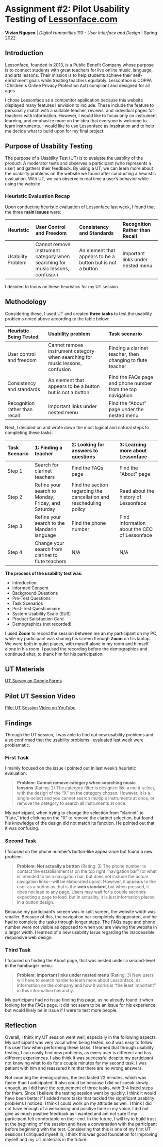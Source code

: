 # Assignment #2: Pilot Usability Testing of [Lessonface.com](http://lessonface.com/)

**Vivian Nguyen** | *Digital Humanities 110 - User Interface and Design* | Spring 2022

## Introduction

Lessonface, founded in 2013, is a Public Benefit Company whose purpose is to connect students with great teachers for live online music, language, and arts lessons. Their mission is to help students achieve their self-enrichment goals while treating teachers equitably. Lessonface is COPPA (Children's Online Privacy Protection Act) compliant and designed for all ages.

I chose Lessonface as a competitor application because this website displayed many features I envision to include. These include the feature to personally match with a suitable teacher, reviews, and individual pages for teachers with information. However, I would like to focus only on instrument learning, and emphasize more on the idea that everyone is welcome to learn instruments. I would like to use Lessonface as inspiration and to help me decide what to build upon for my final project.

## Purpose of Usability Testing

The purpose of a Usability Test (UT) is to evaluate the usablity of the product. A moderator tests and observes a participant (who represents a user) and gathers their feedback. By using a UT, we can learn more about the usability problems on the website we found after conducting a heuristic evaluation. With UT, we can observe in real time a user’s behavior while using the website.

### Heuristic Evaluation Recap

Upon conducting heuristic evaluation of Lessonface last week, I found that the three **main issues** were:

| Heuristic | User Control and Freedom | Consistency and Standards | Recognition Rather than Recall |
| :--- | :--- | :--- | :--- |
| Usability Problem | Cannot remove instrument category when searching for music lessons, confusion | An element that appears to be a button but is not a button | Important links under nested menu |

I decided to focus on these heuristics for my UT session.

## Methodology

Considering these, I used UT and created **three tasks** to test the usability problems noted above according to the table below:

| Heuristic Being Tested | Usability problem | Task scenario |
| :--- | :--- | :--- |
| User control and freedom | Cannot remove instrument category when searching for music lessons, confusion | Finding a clarinet teacher, then changing to flute teacher |
| Consistency and standards | An element that appears to be a button but is not a button | Find the FAQs page and phone number from the top navigation |
| Recognition rather than recall | Important links under nested menu | Find the "About" page under the nested menu |

Next, I decided on and wrote down the most logical and natural steps to completing these tasks.

| Task Scenario | 1: Finding a teacher | 2: Looking for answers to questions | 3: Learning more about Lessonface |
| :--- | :--- | :--- | :--- |
| Step 1 | Search for clarinet teachers | Find the FAQs page | Find the "About" page |
| Step 2 | Refine your search to Monday, Friday, and Saturday | Find the section regarding the cancellation and rescheduling policy | Read about the history of Lessonface |
| Step 3 | Refine your search to the Mandarin language | Find the phone number | Find information about the CEO of Lessonface |
| Step 4 | Change your search from clarinet to flute teachers | N/A | N/A |

**The process of the usability test was:**

- Introduction
- Informed Consent
- Background Questions
- Pre-Test Questions
- Task Scenarios
- Post-Test Questionnaire
- System Usability Scale (SUS)
- Product Satisfaction Card
- Demographics (not recorded)

I used **Zoom** to record the session between me an my participant on my PC, while my participant was sharing his screen through **Zoom** on his laptop. We were both in quiet places, with myself alone in my room and himself alone in his room. I paused the recording before the demographics and continued after, to thank him for his participation.

## UT Materials

[UT Survey on Google Forms](https://forms.gle/nFcErK25q1KArFbp9)

## Pilot UT Session Video

[Pilot UT Session Video on YouTube](https://youtu.be/jVuXDMX19BA)

## Findings

Through the UT session, I was able to find out new usability problems and also confirmed that the usability problems I evaluated last week were problematic.

### First Task

I mainly focused on the issue I pointed out in last week’s heuristic evaluation:

> **Problem: Cannot remove category when searching music lessons** (Rating: 2)
The category filter is designed like a multi-select, with the design of the “X” on the category chosen. However, it is a single-select and you cannot search multiple instruments at once, or remove the category to search all instruments at once.
> 

My participant, when trying to change the selection from “clarinet” to “flute,” tried clicking on the “X” to remove the clarinet selection, but found his knowledge of the design did not match its function. He pointed out that it was confusing.

### Second Task

I focused on the phone number’s button-like appearance but found a new problem.

> **Problem: Not actually a button** (Rating: 3)
The phone number to contact the establishment is on the top right “navigation bar” (or what is intended to be a navigation bar, but does not include the actual navigation links—will be elaborated upon). However, it appears to the user as a button as that is the **web standard**, but when pressed, it does not lead to any page. Users may wait for a couple seconds expecting a page to load, but in actuality, it is just information placed in a button design.
> 

Because my participant’s screen was in split screen, the website width was smaller. Because of this, the navigation bar completely disappeared, and he had to complete the tasks through longer steps. The FAQs page and phone number were not visible as opposed to when you are viewing the website in a larger width. I learned of a new usability issue regarding the inaccessible responsive web design.

### Third Task

I focused on finding the About page, that was nested under a second-level in the hamburger menu.

> **Problem: Important links under nested menu** (Rating: 3)
New users will have to search harder to learn more about Lessonface, as information on the company and how it works is “the least important” in this information hierarchy.
> 

My participant had no issue finding this page, as he already found it when looking for the FAQs page. It did not seem to be an issue for his experience, but would likely be in issue if I were to test more people.

## Reflection

Overall, I think my UT session went well, especially in the following aspects. My participant was very vocal when being tested, so it was easy to follow his user flow when performing these tasks. I learned that through usability testing, I can easily find new problems, as every user is different and has different experiences. I also think it was successful despite my participant not knowing what to do for a couple minutes for my second task. I was patient with him and reassured him that there are no wrong answers.

Not counting the demographics, the test lasted 22 minutes, which was faster than I anticipated. It also could be because I did not speak slowly enough, as I did have the requirement of three tasks, with 3-4 listed steps for them. Since I believe the testing session went by quickly, I think it would have been better if I added more tasks that tackled the significant usability problems I noticed. I think I could work on my attitude as well. I think I did not have enough of a welcoming and positive tone in my voice. I did not give as much positive feedback as I wanted and am not sure if my participant felt comfortable on their end. In the future, I will try to build trust at the beginning of the session and have a conversation with the participant before beginning with the test. Considering that this is one of my first UT sessions I critiqued myself in, I think this was good foundation for improving myself and my UT materials in the future.

